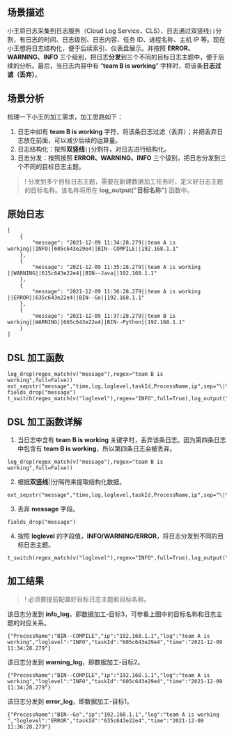 ## 场景描述

小王将日志采集到日志服务（Cloud Log Service，CLS），日志通过双竖线`||`分割，有日志的时间、日志级别、日志内容、任务 ID、进程名称、主机 IP 等。现在小王想将日志结构化，便于后续索引、仪表盘展示。并按照 **ERROR、WARNING、INFO** 三个级别，把日志**分发**到三个不同的目标日志主题中，便于后续的分析。最后，当日志内容中有 “**team B is working**” 字样时，将该条**日志过滤（丢弃）**。

## 场景分析

梳理一下小王的加工需求，加工思路如下：  
1. 日志中如有 **team B is working** 字符，将该条日志过滤（丢弃）；并把丢弃日志放在前面，可以减少后续的运算量。  
2. 日志结构化：按照**双竖线**`||`分割符，对日志进行结构化。  
3. 日志分发：按照按照 **ERROR、WARNING、INFO** 三个级别，把日志分发到三个不同的目标日志主题。  

>! 分发到多个目标日志主题，需要在新建数据加工任务时，定义好日志主题的目标名称。该名称将用在 **log_output("目标名称")** 函数中。
>



## 原始日志

``` 
[
    {
        "message": "2021-12-09 11:34:28.279||team A is working||INFO||605c643e29e4||BIN--COMPILE||192.168.1.1"
    },
    {
        "message": "2021-12-09 11:35:28.279||team A is working ||WARNING||615c643e22e4||BIN--Java||192.168.1.1"
    },
    {
        "message": "2021-12-09 11:36:28.279||team A is working ||ERROR||635c643e22e4||BIN--Go||192.168.1.1"
    },
    {
        "message": "2021-12-09 11:37:28.279||team B is working||WARNING||665c643e22e4||BIN--Python||192.168.1.1"
    }
]
``` 

## DSL 加工函数

``` 
log_drop(regex_match(v("message"),regex="team B is working",full=False))
ext_sepstr("message","time,log,loglevel,taskId,ProcessName,ip",sep="\|\|")
fields_drop("message")
t_switch(regex_match(v("loglevel"),regex="INFO",full=True),log_output("info_log"),regex_match(v("loglevel"),regex="WARNING",full=True),log_output("warning_log"),regex_match(v("loglevel"),regex="ERROR",full=True),log_output("error_log"))
``` 

## DSL 加工函数详解 

1. 当日志中含有 **team B is working** 关键字时，丢弃该条日志。因为第四条日志中包含有 **team B is working**，所以第四条日志会被丢弃。
``` 
log_drop(regex_match(v("message"),regex="team B is working",full=False))
``` 
2. 根据**双竖线**||分隔符来提取结构化数据。
``` 
ext_sepstr("message","time,log,loglevel,taskId,ProcessName,ip",sep="\|\|")
``` 
3. 丢弃 **message** 字段。
``` 
fields_drop("message")
``` 
4. 按照 **loglevel** 的字段值，**INFO/WARNING/ERROR**，将日志分发到不同的目标日志主题。
``` 
t_switch(regex_match(v("loglevel"),regex="INFO",full=True),log_output("info_log"),regex_match(v("loglevel"),regex="WARNING",full=True),log_output("warning_log"),regex_match(v("loglevel"),regex="ERROR",full=True),log_output("error_log"))
``` 

## 加工结果

>! 必须要提前配置好目标日志主题和目标名称。
>

该日志分发到 **info_log**，即数据加工-目标3，可参看上图中的目标名称和日志主题的对应关系。
``` 
{"ProcessName":"BIN--COMPILE","ip":"192.168.1.1","log":"team A is working","loglevel":"INFO","taskId":"605c643e29e4","time":"2021-12-09 11:34:28.279"}
``` 
该日志分发到 **warning_log**，即数据加工-目标2。
``` 
{"ProcessName":"BIN--COMPILE","ip":"192.168.1.1","log":"team A is working","loglevel":"INFO","taskId":"605c643e29e4","time":"2021-12-09 11:34:28.279"}
``` 
该日志分发到 **error_log**，即数据加工-目标1。
``` 
{"ProcessName":"BIN--Go","ip":"192.168.1.1","log":"team A is working ","loglevel":"ERROR","taskId":"635c643e22e4","time":"2021-12-09 11:36:28.279"}
``` 
